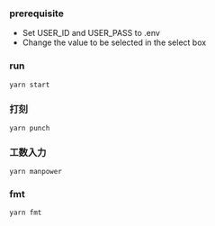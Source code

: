 ### prerequisite
* Set USER_ID and USER_PASS to .env
* Change the value to be selected in the select box

### run
```
yarn start
```

### 打刻
```
yarn punch
```

### 工数入力
```
yarn manpower
```

### fmt
```
yarn fmt
```
